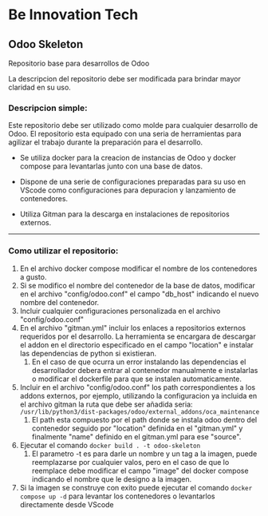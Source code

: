 # Be Innovation Tech
## Odoo Skeleton
Repositorio base para desarrollos de Odoo

La descripcion del repositorio debe ser modificada para brindar mayor claridad en su uso.

### Descripcion simple:
  Este repositorio debe ser utilizado como molde para cualquier desarrollo de Odoo. El repositorio esta equipado con una seria de herramientas para agilizar el trabajo durante la preparación para el desarrollo.

  - Se utiliza docker para la creacion de instancias de Odoo y docker compose para levantarlas junto con una base de datos.

  - Dispone de una serie de configuraciones preparadas para su uso en VScode como configuraciones para depuracion y lanzamiento de contenedores.

  - Utiliza Gitman para la descarga en instalaciones de repositorios externos.

---

### Como utilizar el repositorio:
 1. En el archivo docker compose modificar el nombre de los contenedores a gusto.
 2. Si se modifico el nombre del contenedor de la base de datos, modificar en el archivo "config/odoo.conf" el campo "db_host" indicando el nuevo nombre del contenedor.
 3. Incluir cualquier configuraciones personalizada en el archivo "config/odoo.conf"
 4. En el archivo "gitman.yml" incluir los enlaces a repositorios externos requeridos por el desarrollo. La herramienta se encargara de descargar el addon en el directorio especificado en el campo "location" e instalar las dependencias de python si existieran.
    1. En el caso de que ocurra un error instalando las dependencias el desarrollador debera entrar al contenedor manualmente e instalarlas o modificar el dockerfile para que se instalen automaticamente.
 5. Incluir en el archivo "config/odoo.conf" los path correspondientes a los addons externos, por ejemplo, utilizando la configuracion ya incluida en el archivo gitman la ruta que debe ser añadida seria: `/usr/lib/python3/dist-packages/odoo/external_addons/oca_maintenance`
    1. El path esta compuesto por el path donde se instala odoo dentro del contenedor seguido por "location" definida en el "gitman.yml" y finalmente "name" definido en el gitman.yml para ese "source".
 6. Ejecutar el comando `docker build . -t odoo-skeleton`
    1. El parametro -t es para darle un nombre y un tag a la imagen, puede reemplazarse por cualquier valos, pero en el caso de que lo reemplace debe modificar el campo "image" del docker compose indicando el nombre que le designo a la imagen.
 7. Si la imagen se construye con exito puede ejecutar el comando `docker compose up -d` para levantar los contenedores o levantarlos directamente desde VScode